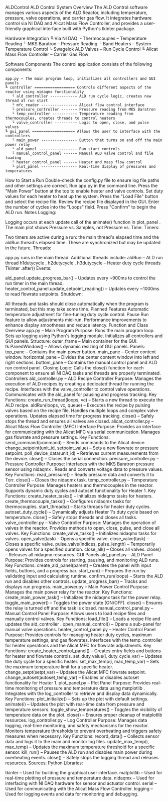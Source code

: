 ALDControl
ALD Control System Overview
The ALD Control software manages various aspects of the ALD Reactor, including temperature, pressure, valve operations, and carrier gas flow. It integrates hardware control via NI DAQ and Alicat Mass Flow Controller, and provides a user-friendly graphical interface built with Python's
tkinter
package.

Hardware Integration
╚ Via NI DAQ
└ Thermocouples – Temperature Reading
└ MKS Baratron – Pressure Reading
└ Band Heaters – System Temperature Control
└ Swagelok ALD Valves – Run Cycle Control
╚ Alicat Mass Flow Controller – Carrier Gas Flow

Software Components
The control application consists of the following components:

    app.py – The main program loop, initializes all controllers and GUI panels  
    ╚ controller ================== Controls different aspects of the reactor using nidaqmx functionality  
       └ ald_controller -----------– ALD run cycle logic, creates new thread at run start  
       └ mfc_reader ---------------– Alicat flow control interface  
       └ pressure_controller ------– Pressure reading from MKS Baratron  
       └ temp_controller ----------– Temperature reading from thermocouples, creates threads to control heaters  
       └ valve_controller ---------– Logic to open, close, and pulse valves  
    ╚ gui_panel =================== Allows the user to interface with the controllers   
       └ main_power ---------------- Button that turns on and off the main power relay  
       └ ald_panel ----------------- Run start controls  
       └ manual_control_panel -----– Manual ALD valve control and file loading  
       └ heater_control_panel -----– Heater and mass flow control  
       └ plot_panel ---------------- Real-time display of pressures and temperatures  
How to Start a Run
Double-check the
config.py
file to ensure log file paths and other settings are correct.
Run
app.py
in the command line.
Press the "Main Power" button at the top to enable heater and valve controls.
Set duty values for each heater to heat up the system.
Press the "Load File" button and select the recipe file.
Review the recipe file displayed in the GUI.
Enter the number of cycles into the "Loops" field.
Press "Confirm" to begin the ALD run.
Notes
Logging:

Logging occurs at each update call of the
animate()
function in
plot_panel
.
The main plot shows Pressure vs. Samples, not Pressure vs. Time.
Timers:

Two timers are active during a run: the main thread's elapsed time and the
aldRun
thread's elapsed time. These are synchronized but may be updated in the future.
Threads:

app.py
runs in the main thread.
Additional threads include:
aldRun
– ALD run thread
h1dutycycle
,
h2dutycycle
,
h3dutycycle
– Heater duty cycle threads
Tkinter
.after()
Events:

ald_panel.update_progress_bar()
– Updates every ~900ms to control the run timer in the main thread.
heater_control_panel.update_setpoint_reading()
– Updates every ~1000ms to read flowrate setpoints.
Shutdown:

All threads and tasks should close automatically when the program is terminated, but this may take some time.
Planned Features
Automatic temperature adjustment for fine-tuning duty cycle control.
Pause Run feature to allow adjustments mid-run.
Performance improvements to enhance display smoothness and reduce latency.
Function and Class Overview
app.py – Main Program
Purpose:
Runs the main program loop.
Sets up logging using Python's
logging
module.
Initializes all controllers and GUI panels.
Structure:
outer_frame
– Main container for the GUI.
tk.PanedWindow()
– Allows dynamic resizing of GUI panels.
Panels:
top_pane
– Contains the main power button.
main_pane
– Center content window.
horizontal_pane
– Divides the center content window into left and right sections.
bottom_pane
– Contains the manual control panel and ALD run control panel.
Closing Logic:
Calls the
close()
function for each component to ensure all NI DAQ tasks and threads are properly terminated.
Controllers
ald_controller.py – ALD Recipe Controller
Purpose:
Manages the execution of ALD recipes by creating a dedicated thread for running the recipe.
Interfaces with the
valve_controller
to control valve operations.
Communicates with the
ald_panel
for pausing and progress tracking.
Key Functions:
create_run_thread(loops, vc)
– Starts a new thread to execute the ALD recipe.
aldRun(loops, vc, queue)
– Executes the recipe by pulsing valves based on the recipe file.
Handles multiple loops and complex valve operations.
Updates elapsed time for progress tracking.
close()
– Safely stops the thread and ensures all valves are closed.
alicat_controller.py – Alicat Mass Flow Controller (MFC) Interface
Purpose:
Provides an interface for communicating with the Alicat MFC via serial communication.
Manages gas flowrate and pressure settings.
Key Functions:
send_command(command)
– Sends commands to the Alicat device.
change_setpoint(unit_id, setpoint_value)
– Sets a new flowrate or pressure setpoint.
poll_device_data(unit_id)
– Retrieves current measurements from the device.
close()
– Closes the serial connection.
pressure_controller.py – Pressure Controller
Purpose:
Interfaces with the MKS Baratron pressure sensor using
nidaqmx
.
Reads and converts voltage data to pressure values.
Key Functions:
read_pressure()
– Reads pressure data and converts it to Torr.
close()
– Closes the
nidaqmx
task.
temp_controller.py – Temperature Controller
Purpose:
Manages heaters and thermocouples in the reactor.
Supports dynamic duty cycles and autoset functionality for Heater 1.
Key Functions:
create_heater_tasks()
– Initializes
nidaqmx
tasks for heaters.
create_thermocouple_tasks()
– Configures
nidaqmx
tasks for thermocouples.
start_threads()
– Starts threads for heater duty cycles.
autoset_duty_cycle()
– Dynamically adjusts Heater 1's duty cycle based on temperature.
close()
– Safely stops threads and closes all tasks.
valve_controller.py – Valve Controller
Purpose:
Manages the operation of valves in the reactor.
Provides methods to open, close, pulse, and close all valves.
Key Functions:
create_valve_tasks()
– Initializes
nidaqmx
tasks for valves.
open_valve(task)
– Opens a specific valve.
close_valve(task)
– Closes a specific valve.
pulse_valve(indices, pulse_length)
– Temporarily opens valves for a specified duration.
close_all()
– Closes all valves.
close()
– Releases all
nidaqmx
resources.
GUI Panels
ald_panel.py – ALD Panel
Purpose:
Provides controls for starting, pausing, and monitoring ALD runs.
Key Functions:
create_ald_panel(parent)
– Creates the panel with input fields, buttons, and a progress bar.
start_run()
– Prepares the run by validating input and calculating runtime.
confirm_run(loops)
– Starts the ALD run and disables other controls.
update_progress_bar()
– Tracks and displays run progress.
main_power.py – Main Power Control
Purpose:
Manages the main power relay for the reactor.
Key Functions:
create_main_power_task()
– Initializes the
nidaqmx
task for the power relay.
toggle_main_power()
– Toggles the power state (ON/OFF).
close()
– Ensures the relay is turned off and the task is closed.
manual_control_panel.py – Manual Control Panel
Purpose:
Allows users to load recipe files and manually control valves.
Key Functions:
load_file()
– Loads a recipe file and updates the
ald_controller
.
open_manual_control()
– Opens a sub-panel for manual valve operations.
heater_control_panel.py – Heater Control Panel
Purpose:
Provides controls for managing heater duty cycles, maximum temperature settings, and gas flowrates.
Interfaces with the
temp_controller
for heater operations and the Alicat MFC for flowrate adjustments.
Key Functions:
create_heater_control_panel()
– Creates entry fields and buttons for heater and flowrate controls.
set_duty_value(i, duty_cycle_var)
– Updates the duty cycle for a specific heater.
set_max_temp(i, max_temp_var)
– Sets the maximum temperature limit for a specific heater.
change_setpt(setpt_var)
– Updates the Alicat MFC flowrate setpoint.
change_autoset(autoset_temp_var)
– Enables or disables autoset functionality for Heater 1.
plot_panel.py – Plot Panel
Purpose:
Provides real-time monitoring of pressure and temperature data using
matplotlib
.
Integrates with the
log_controller
to retrieve and display data dynamically.
Key Functions:
plot_initialize()
– Sets up the plot with default settings.
animate(i)
– Updates the plot with real-time data from pressure and temperature sensors.
toggle_show_temperatures()
– Toggles the visibility of temperature data on the plot.
close()
– Ensures proper cleanup of
matplotlib
resources.
log_controller.py – Log Controller
Purpose:
Manages data logging, real-time monitoring, and safety mechanisms for the reactor.
Monitors temperature thresholds to prevent overheating and triggers safety measures when necessary.
Key Functions:
record_data()
– Collects sensor data and logs it to the main and monitor log files.
update_max_temp(i, max_temp)
– Updates the maximum temperature threshold for a specific sensor.
kill_run()
– Pauses the ALD run and disables main power during overheating events.
close()
– Safely stops the logging thread and releases resources.
Sources:
Python Libraries:

tkinter
– Used for building the graphical user interface.
matplotlib
– Used for real-time plotting of pressure and temperature data.
nidaqmx
– Used for interfacing with NI DAQ hardware for sensor and actuator control.
serial
– Used for communicating with the Alicat Mass Flow Controller.
logging
– Used for logging events and data for monitoring and debugging.